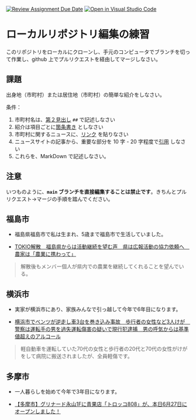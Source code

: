 [![Review Assignment Due Date](https://classroom.github.com/assets/deadline-readme-button-22041afd0340ce965d47ae6ef1cefeee28c7c493a6346c4f15d667ab976d596c.svg)](https://classroom.github.com/a/Jc5hINgy)
[![Open in Visual Studio Code](https://classroom.github.com/assets/open-in-vscode-2e0aaae1b6195c2367325f4f02e2d04e9abb55f0b24a779b69b11b9e10269abc.svg)](https://classroom.github.com/online_ide?assignment_repo_id=19847830&assignment_repo_type=AssignmentRepo)
# ローカルリポジトリ編集の練習

このリポジトリをローカルにクローンし、手元のコンピュータでブランチを切って作業し、github 上でプルリクエストを経由してマージしなさい。

## 課題

出身地（市町村）または居住地（市町村）の簡単な紹介をしなさい。

条件：

1. 市町村名は、[第２見出し](https://docs.github.com/ja/get-started/writing-on-github/getting-started-with-writing-and-formatting-on-github/basic-writing-and-formatting-syntax#headings) `##` で記述しなさい
1. 紹介は項目ごとに[箇条書き](https://docs.github.com/ja/get-started/writing-on-github/getting-started-with-writing-and-formatting-on-github/basic-writing-and-formatting-syntax#lists) としなさい
3. 市町村に関するニュースに、[リンク](https://docs.github.com/ja/get-started/writing-on-github/getting-started-with-writing-and-formatting-on-github/basic-writing-and-formatting-syntax#lists) を貼りなさい
4. ニュースサイトの記事から、重要な部分を 10 字 - 20 字程度で[引用](https://docs.github.com/ja/get-started/writing-on-github/getting-started-with-writing-and-formatting-on-github/basic-writing-and-formatting-syntax#quoting-text) しなさい
5. これらを、MarkDown で記述しなさい。

## 注意

いつものように、**`main` ブランチを直接編集することは禁止です**。きちんとプルリクエスト→マージの手順を踏んでください。

## 福島市
* 福島県福島市で私は生まれ、5歳まで福島市で生活していました。

* [ TOKIO解散　福島県からは活動継続を望む声　県は広報活動の協力依頼へ　農家は「農業に携わって」](https://www.fukushima-tv.co.jp/localnews/2025/06/2025062600000011.html)

>解散後もメンバー個人が県内での農業を継続してくれることを望んでいる。

## 横浜市
* 実家が横浜市にあり、家族みんなで引っ越して今年で6年目になります。

* [横浜市でベンツが逆走し車3台を巻き込み事故　歩行者の女性など3人けが　警察は運転手の男を過失運転傷害の疑いで現行犯逮捕　男の呼気からは基準値超えのアルコール](https://news.yahoo.co.jp/articles/4f640696a43662fe194a62fc56a2889643456291)

>軽自動車を運転していた70代の女性と歩行者の20代と70代の女性がけがをして病院に搬送されましたが、全員軽傷です。

## 多摩市
* 一人暮らしを始めて今年で3年目になります。

* [【多摩市】グリナード永山1Fに青果店「トロッコ808」が、本日6月27日にオープンしました！](https://tama-inagi.goguynet.jp/2025/06/27/torocco808_open_greenade_nagayama/)

>

